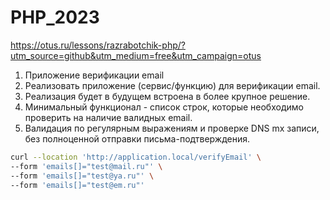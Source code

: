 # PHP_2023

https://otus.ru/lessons/razrabotchik-php/?utm_source=github&utm_medium=free&utm_campaign=otus


1. Приложение верификации email
2. Реализовать приложение (сервис/функцию) для верификации email.
3. Реализация будет в будущем встроена в более крупное решение.
4. Минимальный функционал - список строк, которые необходимо проверить на наличие валидных email.
5. Валидация по регулярным выражениям и проверке DNS mx записи, без полноценной отправки письма-подтверждения.

```bash
curl --location 'http://application.local/verifyEmail' \
--form 'emails[]="test@mail.ru"' \
--form 'emails[]="test@ya.ru"' \
--form 'emails[]="test@em.ru"'
```




